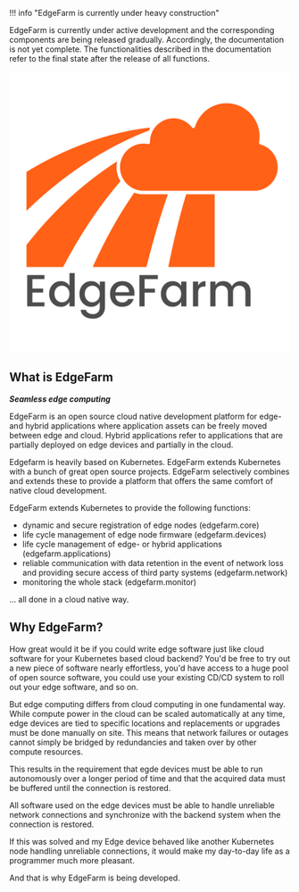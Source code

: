 !!! info "EdgeFarm is currently under heavy construction"

EdgeFarm is currently under active development and the corresponding components are being released gradually.
Accordingly, the documentation is not yet complete. The functionalities described in the documentation refer to the final state after the release of all functions.

![](assets/EdgeFarmLogo_with_text.png)

## What is EdgeFarm

***Seamless edge computing***

EdgeFarm is an open source cloud native development platform for edge- and hybrid applications where application assets can be freely moved between edge and cloud. Hybrid applications refer to applications that are partially deployed on edge devices and partially in the cloud.

Edgefarm is heavily based on Kubernetes. EdgeFarm extends Kubernetes with a bunch of great open source projects. EdgeFarm selectively combines and extends these to provide a platform that offers the same comfort of native cloud development.

EdgeFarm extends Kubernetes to provide the following functions:

* dynamic and secure registration of edge nodes (edgefarm.core)
* life cycle management of edge node firmware (edgefarm.devices)
* life cycle management of edge- or hybrid applications (edgefarm.applications)
* reliable communication with data retention in the event of network loss and providing secure access of  third party systems (edgefarm.network)
* monitoring the whole stack (edgefarm.monitor)

... all done in a cloud native way.

## Why EdgeFarm?

How great would it be if you could write edge software just like cloud software for your Kubernetes based cloud backend? You'd be free to try out a new piece of software nearly effortless, you'd have access to a huge pool of open source software, you could use your existing CD/CD system to roll out your edge software, and so on.

But edge computing differs from cloud computing in one fundamental way. While compute power in the cloud can be scaled automatically at any time, edge devices are tied to specific locations and replacements or upgrades must be done manually on site. This means that network failures or outages cannot simply be bridged by redundancies and taken over by other compute resources.

This results in the requirement that egde devices must be able to run autonomously over a longer period of time and that the acquired data must be buffered until the connection is restored.

All software used on the edge devices must be able to handle unreliable network connections and synchronize with the backend system when the connection is restored.

If this was solved and my Edge device behaved like another Kubernetes node handling unreliable connections, it would make my day-to-day life as a programmer much more pleasant.

And that is why EdgeFarm is being developed.
